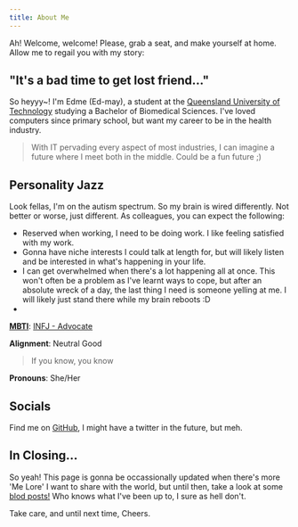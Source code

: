 ```yaml
---
title: About Me
---
```


Ah! Welcome, welcome! Please, grab a seat, and make yourself at home. Allow me to regail you with my story:

## "It's a bad time to get lost friend..."
So heyyy~! I'm Edme (Ed-may), a student at the [Queensland University of Technology](https://qut.edu.au) studying a Bachelor of Biomedical Sciences. I've loved computers since primary school, but want my career to be in the health industry.
> With IT pervading every aspect of most industries, I can imagine a future where I meet both in the middle. Could be a fun future ;)

## Personality Jazz
Look fellas, I'm on the autism spectrum. So my brain is wired differently. Not better or worse, just different. As colleagues, you can expect the following:
- Reserved when working, I need to be doing work. I like feeling satisfied with my work.
- Gonna have niche interests I could talk at length for, but will likely listen and be interested in what's happening in your life.
- I can get overwhelmed when there's a lot happening all at once. This won't often be a problem as I've learnt ways to cope, but after an absolute wreck of a day, the last thing I need is someone yelling at me. I will likely just stand there while my brain reboots :D
- 

**[MBTI](https://www.16personalities.com)**: [INFJ - Advocate](https://www.16personalities.com/infj-personality)

**Alignment**: Neutral Good
> If you know, you know

**Pronouns**: She/Her

## Socials
Find me on [GitHub](https://github.com/edamame-v), I might have a twitter in the future, but meh.

## In Closing...
So yeah! This page is gonna be occassionally updated when there's more 'Me Lore' I want to share with the world, but until then, take a look at some [blod posts!](https://edamame-v.github.io) Who knows what I've been up to, I sure as hell don't.

Take care, and until next time,
Cheers.